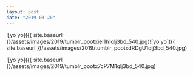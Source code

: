 ```yaml
---
layout: post
date: "2019-03-20"
---
```


![yo yo]({{ site.baseurl }}/assets/images/2019/tumblr_pootxieI1h1qlj3bd_540.jpg)![yo yo]({{ site.baseurl }}/assets/images/2019/tumblr_pootxdRDgU1qlj3bd_540.jpg)

![yo yo]({{ site.baseurl }}/assets/images/2019/tumblr_pootx7cP7M1qlj3bd_540.jpg)
